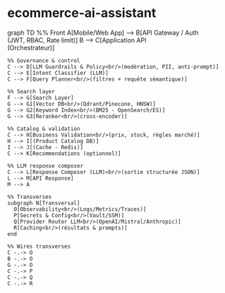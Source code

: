 # ecommerce-ai-assistant

graph TD
    %% Front
    A[Mobile/Web App] --> B[API Gateway / Auth<br/>(JWT, RBAC, Rate limit)]
    B --> C[Application API<br/>(Orchestrateur)]

    %% Governance & control
    C --> D[LLM Guardrails & Policy<br/>(modération, PII, anti-prompt)]
    C --> E[Intent Classifier (LLM)]
    C --> F[Query Planner<br/>(filtres + requête sémantique)]

    %% Search layer
    F --> G[Search Layer]
    G --> G1[Vector DB<br/>(Qdrant/Pinecone, HNSW)]
    G --> G2[Keyword Index<br/>(BM25 - OpenSearch/ES)]
    G --> G3[Reranker<br/>(cross-encoder)]

    %% Catalog & validation
    C --> H[Business Validation<br/>(prix, stock, règles marché)]
    H --> I[(Product Catalog DB)]
    I --> J[(Cache - Redis)]
    C --> K[Recommendations (optionnel)]

    %% LLM response composer
    C --> L[Response Composer (LLM)<br/>(sortie structurée JSON)]
    L --> M[API Response]
    M --> A

    %% Transverses
    subgraph N[Transversal]
      O[Observability<br/>(Logs/Metrics/Traces)]
      P[Secrets & Config<br/>(Vault/SSM)]
      Q[Provider Router LLM<br/>(OpenAI/Mistral/Anthropic)]
      R[Caching<br/>(résultats & prompts)]
    end

    %% Wires transverses
    C -.-> O
    B -.-> O
    G -.-> O
    C -.-> P
    C -.-> Q
    C -.-> R
